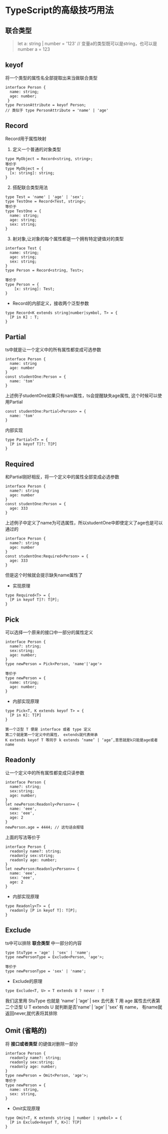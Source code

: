 # TypeScript的高级技巧用法

## 联合类型

> let a: string | number = '123'  // 变量a的类型既可以是string，也可以是number
a = 123

## keyof

将一个类型的属性名全部提取出来当做联合类型

```
interface Person {
  name: string;
  age: number;
 }
type PersonAttribute = keyof Person; 
// 类似于 type PersonAttribute = 'name' | 'age'
```

## Record

Record用于属性映射

1. 定义一个普通的对象类型

```
type MyObject = Record<string, string>;
等价于
type MyObject = {
  [x: string]: string;
}
```

2. 搭配联合类型用法

```
type Test = 'name' | 'age' | 'sex';
type TestOne = Record<Test, string>; 
等价于
type TestOne = {
  name: string;
  age: string;
  sex: string;
}
```

3. 射对象,让对象的每个属性都是一个拥有特定键值对的类型

```
interface Test {
  name: string;
  age: string;
  sex: string;
}
type Person = Record<string, Test>;

等价于
type Person = {
    [x: string]: Test;
}
```

- Record的内部定义，接收两个泛型参数

```
type Record<K extends string|number|symbol, T> = {
  [P in K] : T;
}
```

## Partial

ts中就是让一个定义中的所有属性都变成可选参数

```
interface Person {
  name: string
  age: number
}
const studentOne:Person = {
  name: 'tom'
}
```
上述例子studentOne如果只有nam属性，ts会提醒缺失age属性, 这个时候可以使用Partial

```
const studentOne:Partial<Person> = {
  name: 'tom'
}
```
内部实现

```
type Partial<T> = {
  [P in keyof T]?: T[P]
}
```

## Required

和Partial刚好相反，将一个定义中的属性全部变成必选参数

```
interface Person {
  name?: string
  age: number
}
const studentOne:Person = {
  age: 333
}
```
上述例子中定义了name为可选属性，所以studentOne中即使定义了age也是可以通过的

```
interface Person {
  name?: string
  age: number
}
const studentOne:Required<Person> = {
  age: 333
}
```
但是这个时候就会提示缺失name属性了

- 实现原理
```
type Required<T> = {
  [P in keyof T]?: T[P];
}
```

## Pick

可以选择一个原来的接口中一部分的属性定义

```
interface Person {
  name?: string;
  sex:string;
  age: number;
}
type newPerson = Pick<Person, 'name'|'age'>

等价于
type newPerson = {
  name: string;
  age: number;
}
```

- 内部实现原理

```
type Pick<T, K extends keyof T> = {
  [P in K]: T[P]
}

第一个泛型 T 便是 interface 或者 type 定义
第二个就是第一个定义中的属性， extends就代表继承
K extends keyof T 等同于 k extends ‘name’ | ‘age’,意思就是k只能是age或者name
```

## Readonly 

让一个定义中的所有属性都变成只读参数

```
interface Person {
  name?: string;
  sex:string;
  age: number;
}
let newPerson:Readonly<Person>= {
  name: 'eee',
  sex: 'eee',
  age: 2
} 
newPerson.age = 4444; // 这句话会报错
```
上面的写法等价于

```
interface Person {
  readonly name?: string;
  readonly sex:string;
  readonly age: number;
}
let newPerson:Readonly<Person>= {
  name: 'eee',
  sex: 'eee',
  age: 2
} 
```
- 内部实现原理

```
type Readonly<T> = {
  readonly [P in keyof T]: T[P];
}
```

## Exclude

ts中可以排除 **联合类型** 中一部分的内容

```
type StuType = 'age' | 'sex' | 'name';
type newPersonType = Exclude<Person, 'age'>;

等价于 
type newPersonType = 'sex' | 'name';
```

- Exclude的原理

```
type Exclude<T, U> = T extends U ? never : T
```

我们这里用 StuType 也就是 ‘name’ | ‘age’ | sex 去代表 T
用 age 属性去代表第二个泛型 U
T extends U 就判断是否’name’ | ‘age’ | 'sex' 有 name， 有name就返回never,就代表将其排除

## Omit (省略的)

将 **接口或者类型** 的键值对删除一部分

```
interface Person {
  readonly name?: string;
  readonly sex:string;
  readonly age: number;
}
type newPerson = Omit<Person, 'age'>;
等价于
type newPerson = {
  name: string,
  sex: string,
} 
```
- Omit实现原理

```
type Omit<T, K extends string | number | symbol> = {
  [P in Exclude<keyof T, K>]: T[P]
}
```